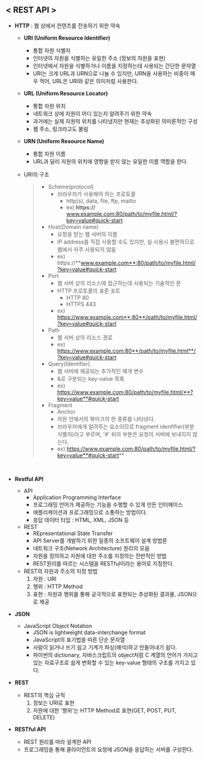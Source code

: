 ## < REST API >

- **HTTP** : 웹 상에서 컨텐츠를 전송하기 위한 약속

  - **URI (Uniform Resource Identifier)**

    - 통합 자원 식별자
    - 인터넷의 자원을 식별하는 유일한 주소 (정보의 자원을 표현)
    - 인터넷에서 자원을 식별하거나 이름을 지정하는데 사용되는 간단한 문자열
    - URI는 크게 URL과 URN으로 나눌 수 있지만, URN을 사용하는 비중이 매우 적어, URL은 URI와 같은 의미처럼 사용한다.

  - **URL (Uniform Resource Locator)**

    - 통합 자원 위치
    - 네트워크 상에 자원이 어디 있는지 알려주기 위한 약속
    - 과거에는 실제 자원의 위치를 나타냈지만 현재는 추상화된 의미론적인 구성
    - 웹 주소, 링크라고도 불림

  - **URN (Uniform Resource Name)**

    - 통합 자원 이름
    - URL과 달리 자원의 위치에 영향을 받지 않는 유일한 이름 역할을 한다.

  - URI의 구조

    > - Scheme(protocol)
    >   - 브라우저가 사용해야 하는 프로토콜
    >     - http(s), data, file, ftp, mailto
    >     - ex) **https://** www.example.com:80/path/to/myfile.html/?key=value#quick-start
    > - Host(Domain name)
    >   - 요청을 받는 웹 서버의 이름
    >   - IP address를 직접 사용할 수도 있지만, 실 사용시 불편하므로 웹에서 자주 사용되지 않음
    >   - ex) https://**www.example.com**:80/path/to/myfile.html/?key=value#quick-start
    > - Port
    >   - 웹 서버 상의 리소스에 접근하는데 사용되는 기술적인 문
    >   - HTTP 프로토콜의 표준 포트
    >     - HTTP 80
    >     - HTTPS 443
    >   - ex) https://www.example.com**:80**/path/to/myfile.html/?key=value#quick-start
    > - Path
    >   - 웹 서버 상의 리소스 경로
    >   - ex) https://www.example.com:80**/path/to/myfile.html**/?key=value#quick-start
    > - Query(Identifier)
    >   - 웹 서버에 제공되는 추가적인 매개 변수
    >   - &로 구분되는 key-value 목록
    >   - ex) https://www.example.com:80/path/to/myfile.html/**?key=value**#quick-start
    > - Fragment
    >   - Anchor
    >   - 자원 안에서의 북마크의 한 종류를 나타낸다.
    >   - 브라우저에게 알려주는 요소이므로 fragment idenfifier(부분 식별자)라고 부르며, '#' 뒤의 부분은 요청이 서버에 보내지지 않는다.
    >   - ex) https://www.example.com:80/path/to/myfile.html/?key=value**#quick-start**

<br>

- **Restful API**
  - API
    - Application Programming Interface
    - 프로그래밍 언어가 제공하는 기능을 수행할 수 있게 만든 인터페이스
    - 애플리케이션과 프로그래밍으로 소통하는 방법이다.
    - 응답 데이터 타입 : HTML, XML, JSON 등
  - REST
    - REpresentational State Transfer
    - API Server를 개발하기 위한 일종의 소프트웨어 설계 방법론
    - 네트워크 구조(Network Architecture) 원리의 모음
    - 자원을 정의하고 자원에 대한 주소를 지정하는 전반적인 방법
    - REST원리를 따르는 시스템을 RESTful이라는 용어로 지칭한다.
  - REST의 자원과 주소의 지정 방법
    1. 자원 : URI
    2. 행위 : HTTP Method
    3. 표현 : 자원과 행위를 통해 궁극적으로 표현되는 추상화된 결과물, JSON으로 제공
- **JSON**
  - JavaScript Object Notation
    - JSON is lightweight data-interchange format
    - JavaScript의 표기법을 따른 단순 문자열
    - 사람이 읽거나 쓰기 쉽고 기계가 파싱(해석)하고 만들어내기 쉽다.
    - 파이썬의 dictionary, 자바스크립트의 object처럼 C 계열의 언어가 가지고 있는 자료구조로 쉽게 변화할 수 있는 key-value 형태의 구조를 가지고 있다.
- **REST**
  - REST의 핵심 규칙
    1. 정보는 URI로 표현
    2. 자원에 대한 '행위'는 HTTP Method로 표현(GET, POST, PUT, DELETE)

- **RESTful API**
  - REST 원리를 따라 설계한 API
  - 프로그래밍을 통해 클라이언트의 요청에 JSON을 응답하는 서버를 구성한다.



